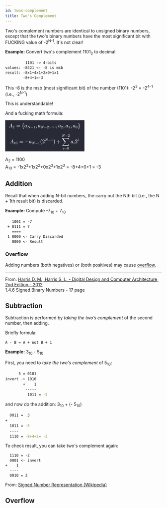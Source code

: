 ```yaml
---
id: twos-complement
title: Two's Complement
---
```


Two's complement numbers are identical to unsigned binary numbers, except that the two's binary numbers have the most significant bit with FUCKING value of -2<sup>N-1</sup>. It's not clear!

**Example:** Convert two's complement 1101<sub>2</sub> to decimal
```
         1101 -> 4-bits
values: -8421 <- -8 is msb
result: -8x1+4x1+2x0+1x1
        -8+4+1=-3
``` 

This -8 is the msb (most significant bit) of the number (1101): -2<sup>3</sup> = -2<sup>4-1</sup> (i.e., -2<sup>N-1</sup>)

This is understandable!

And a fucking math formula:

![Two's Complement Formula](twos-complement-formula.png)

<!-- $$
  A_{2} = \{a_{N-1}, a_{N-2},..., a_2, a_1, a_0\}
$$

$$
  A_{10} = -a_{N-1}(2^{N-1}) + 
  \sum_{i=0}^{N-2} a_i2^{i}
$$ -->


A<sub>2</sub> = 1100  
A<sub>10</sub> = -1x2<sup>3</sup>+1x2<sup>2</sup>+0x2<sup>3</sup>+1x2<sup>3</sup> = -8+4+0+1 = -3

## Addition

Recall that when adding N-bit numbers, the carry out the Nth bit (i.e., the N + 1th result bit) is discarded.

**Example:** Compute -7<sub>10</sub> + 7<sub>10</sub>

```
   1001 = -7
 + 0111 = 7
   ====
 1 0000 <- Carry Discarded
   0000 <- Result
```
### Overflow

Adding numbers (both negatives) or (both positives) may cause [overflow](twos-complement-overflow).

---

From: [Harris D. M., Harris S. L. - Digital Design and Computer Architecture, 2nd Edition - 2012](../../pdf/harris-d-m-harris-s-l-digital-design-and-computer-architecture-2nd-edition-2012.pdf)  
1.4.6 Signed Binary Numbers - 17 page
## Subtraction

Subtraction is performed by *taking the two’s complement* of the second number, then adding.

Briefly formula:
```  
A - B = A + not B + 1
```
**Example:** 3<sub>10</sub> - 5<sub>10</sub>

First, you need to *take the two's complement* of 5<sub>10</sub>: 

```sh title="Taking the two's complement"
      5 = 0101
invert -> 1010
        +    1
         -----
          1011 = -5
```
and now do the addition: 3<sub>10</sub> + (- 5<sub>10</sub>)

```sh title="3+(-5)"
  0011 =  3
+
  1011 = -5
  ----
  1110 = -8+4+2= -2
```
To check result, you can take two's complement again:

```
  1110 = -2
  0001 <- invert
+    1
  ----
  0010 = 2     
```

From: [Signed Number Representation (Wikipedia)](https://en.wikipedia.org/wiki/Signed_number_representations#Two's_complement)

## Overflow

